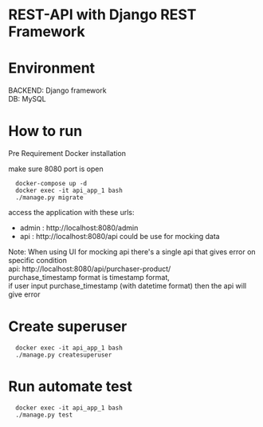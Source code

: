 # REST-API with Django REST Framework

# Environment 
BACKEND: Django framework\
DB: MySQL

# How to run
Pre Requirement Docker installation

make sure 8080 port is open
```
  docker-compose up -d
  docker exec -it api_app_1 bash
  ./manage.py migrate
```
access the application with these urls: 
  - admin   : http://localhost:8080/admin
  - api     : http://localhost:8080/api could be use for mocking data

Note: When using UI for mocking api there's a single api that gives error on specific condition\
api: http://localhost:8080/api/purchaser-product/ \
purchase_timestamp format is timestamp format,\
if user input purchase_timestamp (with datetime format) then the api will give error

# Create superuser
```
  docker exec -it api_app_1 bash
  ./manage.py createsuperuser
```

# Run automate test
```
  docker exec -it api_app_1 bash
  ./manage.py test
```

